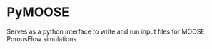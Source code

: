 # PyMOOSE
Serves as a python interface to write and run input files for MOOSE PorousFlow simulations.
